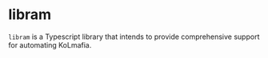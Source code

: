 # libram

`libram` is a Typescript library that intends to provide comprehensive support for automating KoLmafia.
